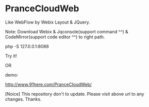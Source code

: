 PranceCloudWeb
==============

Like WebFlow by Webix Layout &amp; JQuery.

Note: Download Webix & Jqconsole(support command ^^) & CodeMirror(support code editor ^^) to right path.

php -S 127.0.0.1:8088

Try it!

OR

demo:

http://www.91here.com/PranceCloudWeb/

[Noice]
This repository don't to update. Please visit above url to any changes. Thanks.
